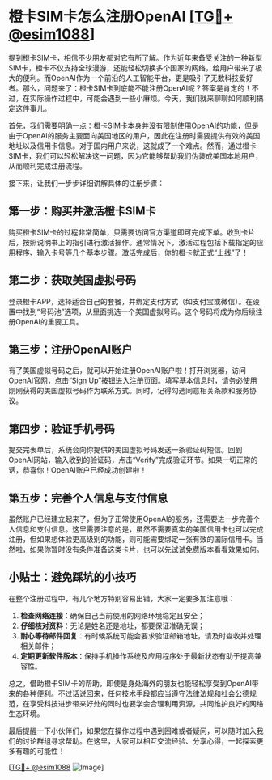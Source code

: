 # 橙卡SIM卡怎么注册OpenAI [[TG💪+ @esim1088](https://t.me/s/esim1088)]

提到橙卡SIM卡，相信不少朋友都对它有所了解。作为近年来备受关注的一种新型SIM卡，橙卡不仅支持全球漫游，还能轻松切换多个国家的网络，给用户带来了极大的便利。而OpenAI作为一个前沿的人工智能平台，更是吸引了无数科技爱好者。那么，问题来了：橙卡SIM卡到底能不能注册OpenAI呢？答案是肯定的！不过，在实际操作过程中，可能会遇到一些小麻烦。今天，我们就来聊聊如何顺利搞定这件事儿。

首先，我们需要明确一点：橙卡SIM卡本身并没有限制使用OpenAI的功能，但是由于OpenAI的服务主要面向美国地区的用户，因此在注册时需要提供有效的美国地址以及信用卡信息。对于国内用户来说，这就成了一个难点。然而，通过橙卡SIM卡，我们可以轻松解决这一问题，因为它能够帮助我们伪装成美国本地用户，从而顺利完成注册流程。

接下来，让我们一步步详细讲解具体的注册步骤：

## 第一步：购买并激活橙卡SIM卡

购买橙卡SIM卡的过程非常简单，只需要访问官方渠道即可完成下单。收到卡片后，按照说明书上的指引进行激活操作。通常情况下，激活过程包括下载指定的应用程序、输入卡号等几个基本步骤。激活完成后，你的橙卡就正式“上线”了！

## 第二步：获取美国虚拟号码

登录橙卡APP，选择适合自己的套餐，并绑定支付方式（如支付宝或微信）。在设置中找到“号码池”选项，从里面挑选一个美国虚拟号码。这个号码将成为你后续注册OpenAI的重要工具。

## 第三步：注册OpenAI账户

有了美国虚拟号码之后，就可以开始注册OpenAI账户啦！打开浏览器，访问OpenAI官网，点击“Sign Up”按钮进入注册页面。填写基本信息时，请务必使用刚刚获得的美国虚拟号码作为联系方式。同时，记得勾选同意相关条款和服务协议。

## 第四步：验证手机号码

提交完表单后，系统会向你提供的美国虚拟号码发送一条验证码短信。回到OpenAI网站，输入收到的验证码，点击“Verify”完成验证环节。如果一切正常的话，恭喜你！OpenAI账户已经成功创建啦！

## 第五步：完善个人信息与支付信息

虽然账户已经建立起来了，但为了正常使用OpenAI的服务，还需要进一步完善个人信息和支付信息。这里需要注意的是，虽然不需要真实的美国信用卡也可以完成注册，但如果想体验更高级别的功能，则可能需要绑定一张有效的国际信用卡。当然啦，如果你暂时没有条件准备这类卡片，也可以先试试免费版本看看效果如何。

## 小贴士：避免踩坑的小技巧

在整个注册过程中，有几个地方特别容易出错，大家一定要多加注意哦：
1. **检查网络连接**：确保自己当前使用的网络环境稳定且安全；
2. **仔细核对资料**：无论是姓名还是地址，都要保证准确无误；
3. **耐心等待邮件回复**：有时候系统可能会要求验证邮箱地址，请及时查收并处理相关邮件；
4. **定期更新软件版本**：保持手机操作系统及应用程序处于最新状态有助于提高兼容性。

总之，借助橙卡SIM卡的帮助，即使是身处海外的朋友也能轻松享受到OpenAI带来的各种便利。不过话说回来，任何技术手段都应当遵守法律法规和社会公德规范，在享受科技进步带来好处的同时也要学会合理利用资源，共同维护良好的网络生态环境。

最后提醒一下小伙伴们，如果您在操作过程中遇到困难或者疑问，可以随时加入我们的讨论群组寻求帮助。在这里，大家可以相互交流经验、分享心得，一起探索更多有趣的可能性！

[[TG💪+ @esim1088](https://t.me/s/esim1088) ![Image](https://i.postimg.cc/4NQfJmqS/Snipaste-2025-05-13-00-14-12.png)]